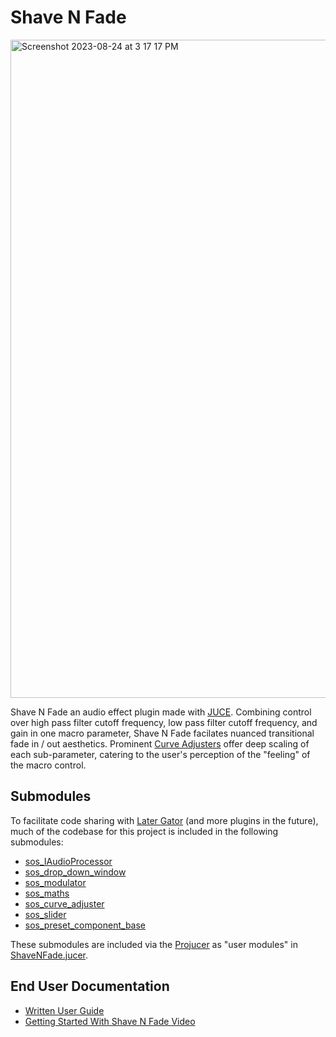 # Shave N Fade
<img width="1053" alt="Screenshot 2023-08-24 at 3 17 17 PM" src="https://github.com/MasonSelf/SynthsOfSelf_ShaveNFade/assets/55724853/8c8eed68-3a73-41e3-8634-3918dd2c7888">

Shave N Fade an audio effect plugin made with [JUCE](https://github.com/juce-framework/JUCE).
Combining control over high pass filter cutoff frequency, low pass filter cutoff frequency, and gain 
in one macro parameter, Shave N Fade facilates nuanced transitional fade in / out aesthetics.
Prominent [Curve Adjusters](https://github.com/MasonSelf/sos_curve_adjuster) offer deep scaling of each sub-parameter, catering to the
user's perception of the "feeling" of the macro control.
## Submodules

To facilitate code sharing with [Later Gator](https://github.com/MasonSelf/SynthsOfSelf_LaterGator) 
(and more plugins in the future), much of the codebase for this project is 
included in the following submodules:
* [sos_IAudioProcessor](https://github.com/MasonSelf/sos_IAudioProcessor)
* [sos_drop_down_window](https://github.com/MasonSelf/sos_drop_down_window)
* [sos_modulator](https://github.com/MasonSelf/sos_modulator)
* [sos_maths](https://github.com/MasonSelf/sos_maths)
* [sos_curve_adjuster](https://github.com/MasonSelf/sos_curve_adjuster)
* [sos_slider](https://github.com/MasonSelf/sos_sliders)
* [sos_preset_component_base](https://github.com/MasonSelf/sos_preset_component_base)

These submodules are included via the [Projucer](https://docs.juce.com/master/tutorial_new_projucer_project.html) as 
"user modules" in [ShaveNFade.jucer](https://github.com/MasonSelf/SynthsOfSelf_ShaveNFade/blob/main/ShaveNFade.jucer).

## End User Documentation

* [Written User Guide](https://www.masonself.com/shave-n-fade-manual)
* [Getting Started With Shave N Fade Video](https://youtu.be/bpdqnYLYeSA?si=Cu8Pf6Jlh2fLtvQu)





